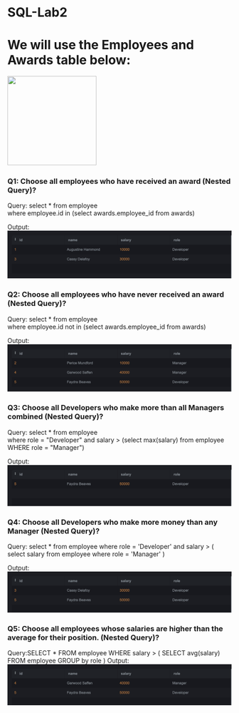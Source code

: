 # SQL-Lab2

# We will use the Employees and Awards table below:

 <img src="Lab2.png" width="200" height="200">

### Q1: Choose all employees who have received an award (Nested Query)?
Query: select * from employee  
where employee.id in (select awards.employee_id from awards)


Output:<img src="1.png" >
 

### Q2: Choose all employees who have never received an award (Nested Query)?
Query: select * from employee  
where employee.id   not in (select awards.employee_id from awards)




Output:<img src="2.png" >

 
### Q3: Choose all Developers who make more than all Managers combined (Nested Query)?
Query: select * from employee  
where role = "Developer"  and salary > (select max(salary) from employee WHERE role = "Manager")

Output:<img src="3.png">

 
### Q4: Choose all Developers who make more money than any Manager (Nested Query)?
Query:  select  * from employee
where role = 'Developer' and salary > (
select salary from employee
  where role = 'Manager'
)

Output:<img src="4.png" >

 
### Q5: Choose all employees whose salaries are higher than the average for their position. (Nested Query)?

Query:SELECT * FROM employee 
WHERE salary > (
SELECT avg(salary) FROM employee 
  GROUP by role )
  Output:<img src="5.png" >
